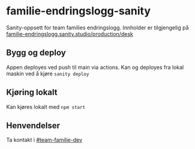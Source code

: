 # familie-endringslogg-sanity
Sanity-oppsett for team families endringslogg.
Innholder er tilgjengelig på [familie-endringslogg.sanity.studio/production/desk](https://familie-endringslogg.sanity.studio/production/desk)

## Bygg og deploy
Appen deployes ved push til main via actions. Kan og deployes fra lokal maskin ved å kjøre `sanity deploy`

## Kjøring lokalt
Kan kjøres lokalt med `npm start`

## Henvendelser
Ta kontakt i [#team-familie-dev](https://nav-it.slack.com/archives/CJN0STWB0)
